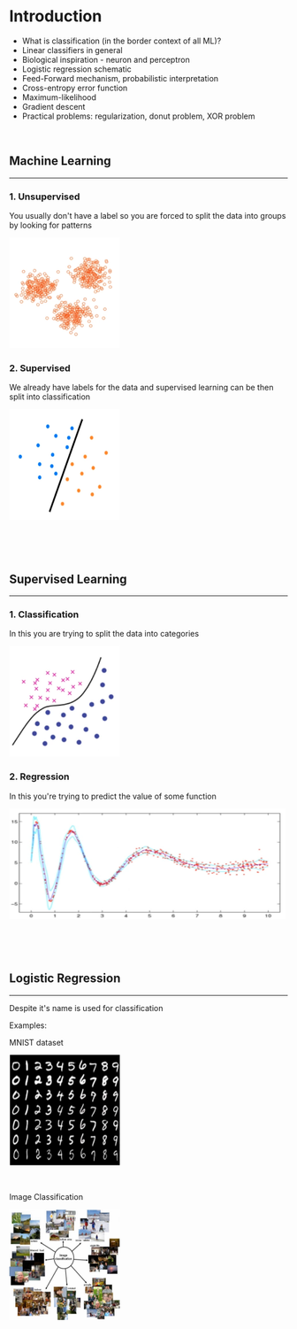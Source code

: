 <h1>Introduction</h1>
<ul>
<li>What is classification (in the border context of all ML)?</li>
<li>Linear classifiers in general</li>
<li>Biological inspiration - neuron and perceptron</li>
<li>Logistic regression schematic</li>
<li>Feed-Forward mechanism, probabilistic interpretation</li>
<li>Cross-entropy error function</li>
<li>Maximum-likelihood</li>
<li>Gradient descent</li>
<li>Practical problems: regularization, donut problem, XOR problem</li>
</ul>
<div><p>&nbsp;</p>
<h2>Machine Learning</h2>
<hr>
<div>
<h3>
1. Unsupervised
</h3>
<p>You usually don't have a label so you are forced to split the data into groups by looking for patterns</p>
<img src="img\unsupervised.png" width="200px" height="200px"/>
</div>
<div>
<h3>2. Supervised</h3>
<p>We already have labels for the data and supervised learning can be then split into classification</p>
<img src="img\supervised.png" width="200px" height="200px"/>
</div>
</div>
<div><p>&nbsp;</p><p>&nbsp;</p>
<h2>Supervised Learning</h2>
<hr>
<div>
<h3>1. Classification</h3>
<p> In this you are trying to split the data into categories</p>
<img src="img\classification.png" width="200px" height="200px"/>
<h3>2. Regression</h3>
<p>In this you're trying to predict the value of some function </p>
<img src="img\regression.png" width="500px" height="200px"/>

</div>
</div>

<div><p>&nbsp;</p><p>&nbsp;</p>
<h2>Logistic Regression</h2>
<hr/>
<p>Despite it's name is used for classification</p>
<p>Examples:</p>
<p>MNIST dataset
</p>
<img src="img\mnist.png" width="200px" height="200px"/><p>&nbsp;</p>
<p>Image Classification
</p>
<img src="img\imageClassification.png" width="200px" height="200px"/>
</div>